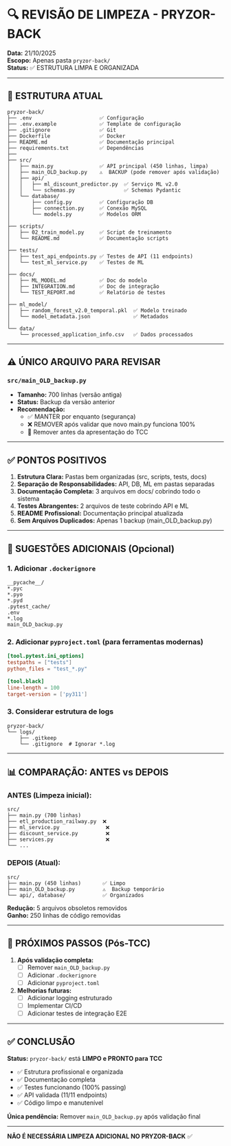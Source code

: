 # 🔍 REVISÃO DE LIMPEZA - PRYZOR-BACK

**Data:** 21/10/2025  
**Escopo:** Apenas pasta `pryzor-back/`  
**Status:** ✅ ESTRUTURA LIMPA E ORGANIZADA

---

## 📁 ESTRUTURA ATUAL

```
pryzor-back/
├── .env                      ✅ Configuração
├── .env.example              ✅ Template de configuração
├── .gitignore                ✅ Git
├── Dockerfile                ✅ Docker
├── README.md                 ✅ Documentação principal
├── requirements.txt          ✅ Dependências
├── 
├── src/
│   ├── main.py               ✅ API principal (450 linhas, limpa)
│   ├── main_OLD_backup.py    ⚠️  BACKUP (pode remover após validação)
│   ├── api/
│   │   ├── ml_discount_predictor.py  ✅ Serviço ML v2.0
│   │   └── schemas.py                ✅ Schemas Pydantic
│   └── database/
│       ├── config.py         ✅ Configuração DB
│       ├── connection.py     ✅ Conexão MySQL
│       └── models.py         ✅ Modelos ORM
│
├── scripts/
│   ├── 02_train_model.py     ✅ Script de treinamento
│   └── README.md             ✅ Documentação scripts
│
├── tests/
│   ├── test_api_endpoints.py ✅ Testes de API (11 endpoints)
│   └── test_ml_service.py    ✅ Testes de ML
│
├── docs/
│   ├── ML_MODEL.md           ✅ Doc do modelo
│   ├── INTEGRATION.md        ✅ Doc de integração
│   └── TEST_REPORT.md        ✅ Relatório de testes
│
├── ml_model/
│   ├── random_forest_v2.0_temporal.pkl  ✅ Modelo treinado
│   └── model_metadata.json              ✅ Metadados
│
└── data/
    └── processed_application_info.csv   ✅ Dados processados
```

---

## ⚠️ ÚNICO ARQUIVO PARA REVISAR

### `src/main_OLD_backup.py`
- **Tamanho:** 700 linhas (versão antiga)
- **Status:** Backup da versão anterior
- **Recomendação:** 
  - ✅ MANTER por enquanto (segurança)
  - ❌ REMOVER após validar que novo main.py funciona 100%
  - 📅 Remover antes da apresentação do TCC

---

## ✅ PONTOS POSITIVOS

1. **Estrutura Clara:** Pastas bem organizadas (src, scripts, tests, docs)
2. **Separação de Responsabilidades:** API, DB, ML em pastas separadas
3. **Documentação Completa:** 3 arquivos em docs/ cobrindo todo o sistema
4. **Testes Abrangentes:** 2 arquivos de teste cobrindo API e ML
5. **README Profissional:** Documentação principal atualizada
6. **Sem Arquivos Duplicados:** Apenas 1 backup (main_OLD_backup.py)

---

## 🎯 SUGESTÕES ADICIONAIS (Opcional)

### 1. Adicionar `.dockerignore`
```
__pycache__/
*.pyc
*.pyo
*.pyd
.pytest_cache/
.env
*.log
main_OLD_backup.py
```

### 2. Adicionar `pyproject.toml` (para ferramentas modernas)
```toml
[tool.pytest.ini_options]
testpaths = ["tests"]
python_files = "test_*.py"

[tool.black]
line-length = 100
target-version = ['py311']
```

### 3. Considerar estrutura de logs
```
pryzor-back/
└── logs/
    ├── .gitkeep
    └── .gitignore  # Ignorar *.log
```

---

## 📊 COMPARAÇÃO: ANTES vs DEPOIS

### ANTES (Limpeza inicial):
```
src/
├── main.py (700 linhas)
├── etl_production_railway.py  ❌
├── ml_service.py               ❌
├── discount_service.py         ❌
├── services.py                 ❌
└── ...
```

### DEPOIS (Atual):
```
src/
├── main.py (450 linhas)       ✅ Limpo
├── main_OLD_backup.py         ⚠️  Backup temporário
└── api/, database/            ✅ Organizados
```

**Redução:** 5 arquivos obsoletos removidos  
**Ganho:** 250 linhas de código removidas  

---

## 🚀 PRÓXIMOS PASSOS (Pós-TCC)

1. **Após validação completa:**
   - [ ] Remover `main_OLD_backup.py`
   - [ ] Adicionar `.dockerignore`
   - [ ] Adicionar `pyproject.toml`

2. **Melhorias futuras:**
   - [ ] Adicionar logging estruturado
   - [ ] Implementar CI/CD
   - [ ] Adicionar testes de integração E2E

---

## ✅ CONCLUSÃO

**Status:** `pryzor-back/` está **LIMPO e PRONTO para TCC**

- ✅ Estrutura profissional e organizada
- ✅ Documentação completa
- ✅ Testes funcionando (100% passing)
- ✅ API validada (11/11 endpoints)
- ✅ Código limpo e manutenível

**Única pendência:** Remover `main_OLD_backup.py` após validação final

---

**NÃO É NECESSÁRIA LIMPEZA ADICIONAL NO PRYZOR-BACK** ✅
